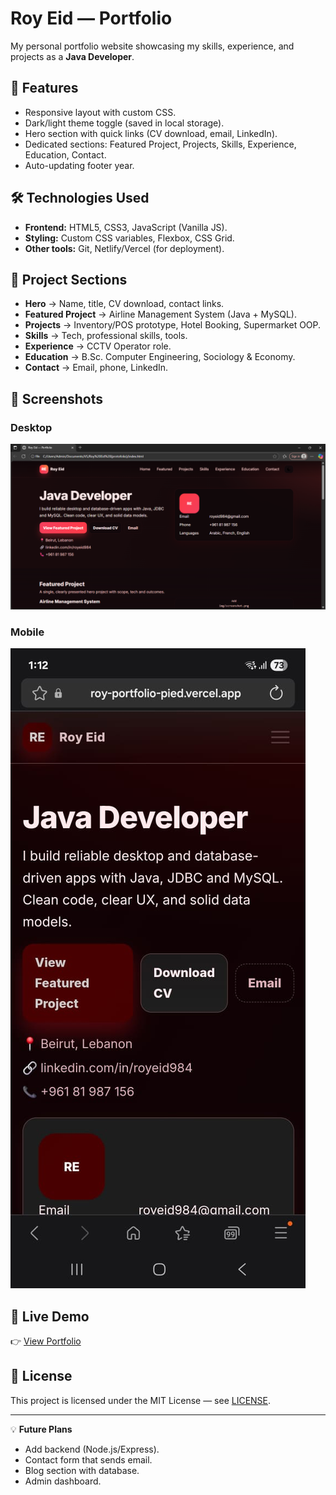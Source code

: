 # Roy Eid — Portfolio

My personal portfolio website showcasing my skills, experience, and projects as a **Java Developer**.

## 🚀 Features
- Responsive layout with custom CSS.
- Dark/light theme toggle (saved in local storage).
- Hero section with quick links (CV download, email, LinkedIn).
- Dedicated sections: Featured Project, Projects, Skills, Experience, Education, Contact.
- Auto-updating footer year.

## 🛠️ Technologies Used
- **Frontend:** HTML5, CSS3, JavaScript (Vanilla JS).
- **Styling:** Custom CSS variables, Flexbox, CSS Grid.
- **Other tools:** Git, Netlify/Vercel (for deployment).

## 📂 Project Sections
- **Hero** → Name, title, CV download, contact links.
- **Featured Project** → Airline Management System (Java + MySQL).
- **Projects** → Inventory/POS prototype, Hotel Booking, Supermarket OOP.
- **Skills** → Tech, professional skills, tools.
- **Experience** → CCTV Operator role.
- **Education** → B.Sc. Computer Engineering, Sociology & Economy.
- **Contact** → Email, phone, LinkedIn.

## 📸 Screenshots
### Desktop
![Desktop Screenshot](assets/screenshots/desktop.png)

### Mobile
![Mobile Screenshot](assets/screenshots/mobile.png)


## 🔗 Live Demo
👉 [View Portfolio](https://roy-portfolio-pied.vercel.app)

## 📄 License
This project is licensed under the MIT License — see [LICENSE](./LICENSE).

---
💡 **Future Plans**
- Add backend (Node.js/Express).
- Contact form that sends email.
- Blog section with database.
- Admin dashboard.
